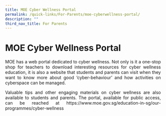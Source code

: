 ```yaml
---
title: MOE Cyber Wellness Portal
permalink: /quick-links/For-Parents/moe-cyberwellness-portal/
description: ""
third_nav_title: For Parents
---
```

# MOE Cyber Wellness Portal

<p style="text-align: justify;">MOE has a web portal dedicated to cyber wellness. Not only is it a one-stop shop for teachers to download interesting resources for cyber wellness education, it is also a website that students and parents can visit when they want to know more about good ‘cyber-behaviour’ and how activities on cyberspace can be managed.</p>

<p style="text-align: justify;">Valuable tips and other engaging materials on cyber wellness are also available to students and parents. The portal, available for public access, can be reached at https://www.moe.gov.sg/education-in-sg/our-programmes/cyber-wellness</p>